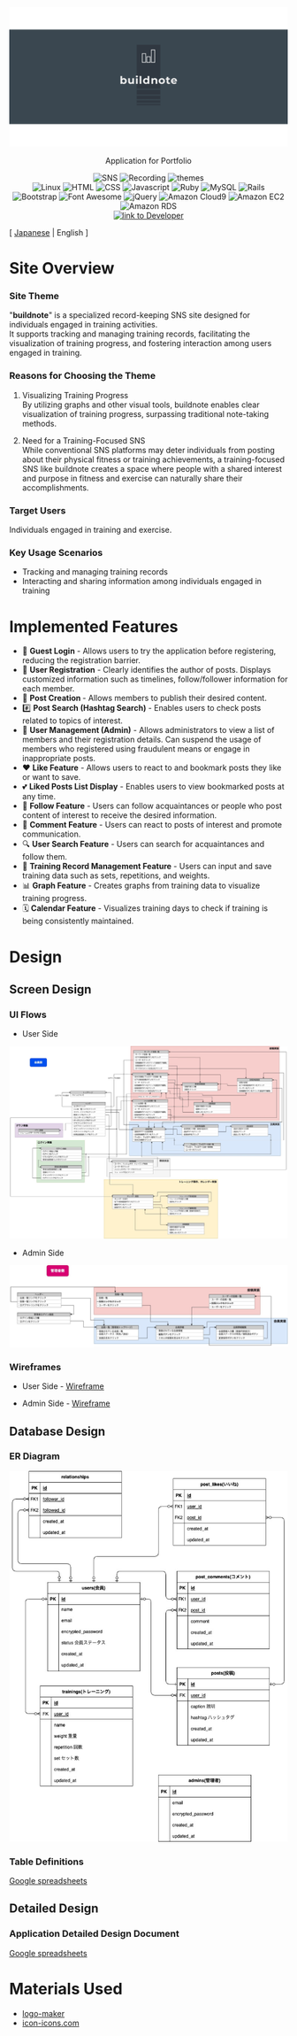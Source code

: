 <p align="center">
<img src="app/assets/images/buildnote/linkedin_banner_image_2.png" alt="buildnote">
</p>

<p align="center">
Application for Portfolio
</p>

<p align="center">
<img src="https://img.shields.io/badge/SNS-ffd700" alt="SNS">
<img src="https://img.shields.io/badge/Recording-ffd700" alt="Recording">
<img src="https://img.shields.io/badge/themes-ffd700" alt="themes">
<br>
<img src="https://img.shields.io/badge/-Linux-6C6694.svg?logo=linux&style=flat" alt="Linux">
<img src="https://img.shields.io/badge/-HTML-333.svg?logo=html5&style=flat" alt="HTML">
<img src="https://img.shields.io/badge/-CSS-1572B6.svg?logo=css3&style=flat" alt="CSS">
<img src="https://img.shields.io/badge/Javascript-276DC3.svg?logo=javascript&style=flat" alt="Javascript">
<img src="https://img.shields.io/badge/-Ruby%203.1.2p20-CC342D.svg?logo=Ruby&style=flat" alt="Ruby">
<img src="https://img.shields.io/badge/-MySQL-4479A1.svg?logo=mysql&style=flat" alt="MySQL">
<img src="https://img.shields.io/badge/-Rails%206.1.7.3-CC0000.svg?logo=rubyonrails&style=flat" alt="Rails">
<img src="https://img.shields.io/badge/-Bootstrap-563D7C.svg?logo=bootstrap&style=flat" alt="Bootstrap">
<img src="https://img.shields.io/badge/-Font%20Awesome%205.15.4-fffafa.svg?logo=fontawesome&style=flat" alt="Font Awesome">
<img src="https://img.shields.io/badge/-jQuery%203.7.0-0769AD.svg?logo=jquery&style=flat" alt="jQuery">
<img src="https://img.shields.io/badge/Amazon%20Cloud9-blue" alt="Amazon Cloud9">
<img src="https://img.shields.io/badge/-Amazon%20EC2-ff4500.svg?logo=amazonec2&style=flat" alt="Amazon EC2">
<img src="https://img.shields.io/badge/-Amazon%20RDS-000080.svg?logo=amazonrds&style=flat" alt="Amazon RDS">
<br>
<a href="https://github.com/yusukeee811">
<img src="https://img.shields.io/badge/Created%20by-yusukeee811-blue?logo=github" alt="link to Developer">
</a>
</p>

[ [Japanese](README.md) | English ]
# Site Overview
### Site Theme
"<b>buildnote</b>" is a specialized record-keeping SNS site designed for individuals engaged in training activities. <br>
It supports tracking and managing training records, facilitating the visualization of training progress, and fostering interaction among users engaged in training.

### Reasons for Choosing the Theme
1. Visualizing Training Progress <br>
   By utilizing graphs and other visual tools, buildnote enables clear visualization of training progress, surpassing traditional note-taking methods. <br>

2. Need for a Training-Focused SNS<br>
   While conventional SNS platforms may deter individuals from posting about their physical fitness or training achievements, a training-focused SNS like buildnote creates a space where people with a shared interest and purpose in fitness and exercise can naturally share their accomplishments.

### Target Users
Individuals engaged in training and exercise.

### Key Usage Scenarios
- Tracking and managing training records
- Interacting and sharing information among individuals engaged in training

# Implemented Features
- 🚪 <b>Guest Login</b> - Allows users to try the application before registering, reducing the registration barrier.
- 👥 <b>User Registration</b> - Clearly identifies the author of posts. Displays customized information such as timelines, follow/follower information for each member.
- 📸 <b>Post Creation </b>- Allows members to publish their desired content.
- #️⃣ <b>Post Search (Hashtag Search)</b> - Enables users to check posts related to topics of interest.
- 👑 <b>User Management (Admin)</b> - Allows administrators to view a list of members and their registration details. Can suspend the usage of members who registered using fraudulent means or engage in inappropriate posts.
- ❤ <b>Like Feature</b> - Allows users to react to and bookmark posts they like or want to save.
- 💕 <b>Liked Posts List Display</b> - Enables users to view bookmarked posts at any time.
- 🤝 <b>Follow Feature</b> - Users can follow acquaintances or people who post content of interest to receive the desired information.
- 💬 <b>Comment Feature</b> - Users can react to posts of interest and promote communication.
- 🔍 <b>User Search Feature</b> - Users can search for acquaintances and follow them.
- 📝 <b>Training Record Management Feature</b> - Users can input and save training data such as sets, repetitions, and weights.
- 📊 <b>Graph Feature</b> - Creates graphs from training data to visualize training progress.
- 🗓 <b>Calendar Feature</b> - Visualizes training days to check if training is being consistently maintained.

# Design
## Screen Design
### UI Flows
- User Side

<p align="center">
<img src="app/assets/images/UI_Flows/UIFlows_user.jpg" alt="UI Flows User">
</p>

- Admin Side

<p align="center">
<img src="app/assets/images/UI_Flows/UIFlows_admin.jpg" alt="UI Flows Admin">
</p>

### Wireframes
- User Side - [Wireframe](app/assets/pdf/Wire_frame/wireframe_user.pdf)

- Admin Side - [Wireframe](app/assets/pdf/Wire_frame/wireframe_admin.pdf)

## Database Design
### ER Diagram

<p align="center">
<img src="app/assets/images/ER_diagram/ER_diagram.jpg" alt="ER diagram">
</p>

### Table Definitions
[Google spreadsheets](https://docs.google.com/spreadsheets/d/1eoqDMm04hEqI0XbXiWhPfNqwQ6nZfI0DdmKXfF4AtBg/edit?usp=sharing)

## Detailed Design
### Application Detailed Design Document

[Google spreadsheets](https://docs.google.com/spreadsheets/d/15XIUHg1zwqNAPrMz759BzxNL3kP_FmTqh-AW7rmOd30/edit?usp=sharing)

# Materials Used
- [logo-maker](https://www.shopify.com/jp/tools/logo-maker)
- [icon-icons.com](https://icon-icons.com/ja/)